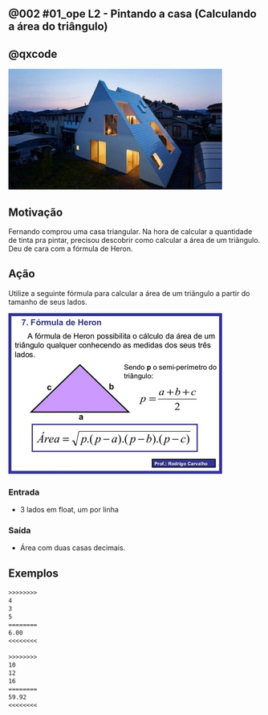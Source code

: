 ## @002 #01_ope L2 - Pintando a casa (Calculando a área do triângulo)
## @qxcode

![](__capa.jpg)

## Motivação

Fernando comprou uma casa triangular. Na hora de calcular a quantidade de tinta pra pintar, precisou descobrir como calcular a área de um triângulo. Deu de cara com a fórmula de Heron.

## Ação

Utilize a seguinte fórmula para calcular a área de um triângulo a partir do tamanho de seus lados.

![](__heron.jpg)

### Entrada
- 3 lados em float, um por linha

### Saída
- Área com duas casas decimais.

## Exemplos

```
>>>>>>>>
4
3
5
========
6.00
<<<<<<<<

>>>>>>>>
10
12
16
========
59.92
<<<<<<<<
```

#

<!---
>>>>>>>>
12
15
13
========
74.83
<<<<<<<<

>>>>>>>>
3.4
4.5
5.1
========
7.51
<<<<<<<<
--->
